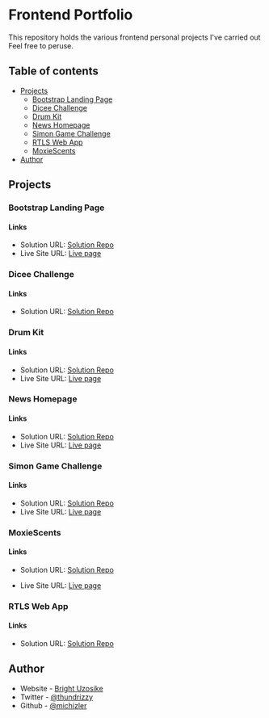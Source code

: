 # Frontend Portfolio

This repository holds the various frontend personal projects I've carried out Feel free to peruse.


## Table of contents

- [Projects](#project)
  - [Bootstrap Landing Page](#bootstrap-landing-page)
  - [Dicee Challenge](#dicee-challenge)
  - [Drum Kit](#drum-kit)
  - [News Homepage](#news-homepage)
  - [Simon Game Challenge](#simon-game-challenge)
  - [RTLS Web App](#rtls-webapp)
  - [MoxieScents](#moxiescents)
- [Author](#author)



## Projects

### Bootstrap Landing Page

#### Links

- Solution URL: [Solution Repo](https://www.github.com/michizler/Bootstrap_Landing_Page)
- Live Site URL: [Live page](https://michizler.github.io/Bootstrap_Landing_Page/)

### Dicee Challenge

#### Links

- Solution URL: [Solution Repo](https://www.github.com/michizler/Dicee_Challenge)


### Drum Kit

#### Links

- Solution URL: [Solution Repo](https://www.github.com/michizler/Drum_Kit)
- Live Site URL: [Live page](https://michizler.github.io/Drum_Kit/)

### News Homepage

#### Links

- Solution URL: [Solution Repo](https://www.github.com/michizler/news-homepage-main)
- Live Site URL: [Live page](https://michizler.github.io/news-homepage-main/)

### Simon Game Challenge

#### Links

- Solution URL: [Solution Repo](https://www.github.com/michizler/Simon_Game_Challenge)
- Live Site URL: [Live page](https://michizler.github.io/Simon_Game_Challenge/)

### MoxieScents

#### Links

- Solution URL: [Solution Repo](https://github.com/michizler/FE_Portfolio/tree/master/moxiescents)

- Live Site URL: [Live page](https://moxiescents.vercel.app)


### RTLS Web App

#### Links

- Solution URL: [Solution Repo](https://github.com/michizler/FE_Portfolio/tree/master/rtls_webapp)


## Author

- Website - [Bright Uzosike](https://www.linkedin.com/in/bright-uzosike-a413711b2/)
- Twitter - [@thundrizzy](https://www.twitter.com/thundrizzy)
- Github - [@michizler](https://www.github.com/michizler)
